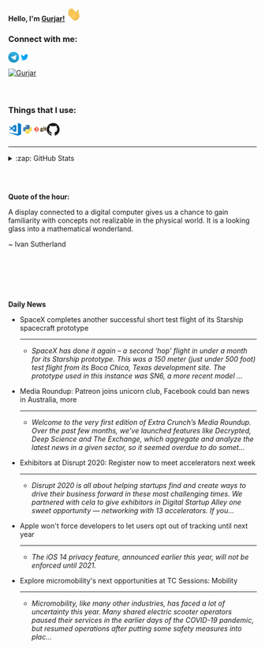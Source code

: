 #### Hello, I'm [Gurjar!](https://GurjarKing.github.io) <img src="https://raw.githubusercontent.com/ABSphreak/ABSphreak/master/gifs/Hi.gif" width="30px"></h2>


### Connect with me:

[<img align="left" alt="Gurjar | Telegram" width="22px" src="https://raw.githubusercontent.com/github/explore/80688e429a7d4ef2fca1e82350fe8e3517d3494d/topics/telegram/telegram.png" />][Telegram]
[<img align="left" alt="Gurjar | Twitter" width="22px" src="https://raw.githubusercontent.com/github/explore/80688e429a7d4ef2fca1e82350fe8e3517d3494d/topics/twitter/twitter.png" />][Twitter]
<br >
<br >
<a href="https://github.com/GurjarKing"><img src="https://komarev.com/ghpvc/?username=GurjarKing" alt="Gurjar" /></a> <br />
<br />
<br />
<!-- <br >

![](https://visitor-badge.glitch.me/badge?page_id=GurjarKing)

<br /> -->

### Things that I use:

[<img align="left" alt="Visual Studio Code" width="26px" src="https://raw.githubusercontent.com/github/explore/80688e429a7d4ef2fca1e82350fe8e3517d3494d/topics/visual-studio-code/visual-studio-code.png" />][VSCode]
[<img align="left" alt="Python" width="26px" src="https://raw.githubusercontent.com/github/explore/80688e429a7d4ef2fca1e82350fe8e3517d3494d/topics/python/python.png" />][Python]
[<img align="left" alt="Git" width="26px" src="https://raw.githubusercontent.com/github/explore/80688e429a7d4ef2fca1e82350fe8e3517d3494d/topics/git/git.png" />][Git]
[<img align="left" alt="GitHub" width="26px" src="https://raw.githubusercontent.com/github/explore/78df643247d429f6cc873026c0622819ad797942/topics/github/github.png" />][Github]

<br />
<br />

---
<details>
  <summary>:zap: GitHub Stats</summary>

<img align="left" alt="Gurjar's Github Stats" src="https://github-readme-stats.vercel.app/api?username=GurjarKing&show_icons=true&hide_border=true&count_private=true&include_all_commit=true&theme=algolia" />

</details>

<!-- ### 🔔 My latest tweet
<a href="https://twitter.com/Gurjar_King43" target="_blank">
	<img src="https://github.com/GurjarKing/GurjarKing/raw/master/tweet.png" width="70%" align="center" alt="Click to view on Twitter" title="My latest tweet, as an image"/>
</a> -->
<br>

<pre>

</pre>

**Quote of the hour:**

A display connected to a digital computer gives us a chance to gain familiarity with concepts not realizable in the physical world. It is a looking glass into a mathematical wonderland.

~ Ivan Sutherland
<pre>

</pre>
<br>
<pre>


</pre>
<strong>Daily News</strong>
  
  - SpaceX completes another successful short test flight of its Starship spacecraft prototype
     <hr/>
     
      - *SpaceX has done it again – a second ‘hop’ flight in under a month for its Starship prototype. This was a 150 meter (just under 500 foot) test flight from its Boca Chica, Texas development site. The prototype used in this instance was SN6, a more recent model …*
     
  - Media Roundup: Patreon joins unicorn club, Facebook could ban news in Australia, more
      <hr/>
      
      - *Welcome to the very first edition of Extra Crunch’s Media Roundup. Over the past few months, we’ve launched features like Decrypted, Deep Science and The Exchange, which aggregate and analyze the latest news in a given sector, so it seemed overdue to do somet…*
      
  - Exhibitors at Disrupt 2020: Register now to meet accelerators next week
      <hr/>
      
      - *Disrupt 2020 is all about helping startups find and create ways to drive their business forward in these most challenging times. We partnered with cela to give exhibitors in Digital Startup Alley one sweet opportunity — networking with 13 accelerators. If you…*
      
  - Apple won't force developers to let users opt out of tracking until next year
      <hr/>
      
      - *The iOS 14 privacy feature, announced earlier this year, will not be enforced until 2021.*
       
  - Explore micromobility's next opportunities at TC Sessions: Mobility
      <hr/>
       
       - *Micromobility, like many other industries, has faced a lot of uncertainty this year. Many shared electric scooter operators paused their services in the earlier days of the COVID-19 pandemic, but resumed operations after putting some safety measures into plac…*
      

<br />

[VSCode]: https://code.visualstudio.com/
[Python]: https://www.python.org/
[Git]: https://git-scm.com/
[Github]: https://github.com/
[Telegram]: https://t.me/Gurjar_King/
[Twitter]: https://twitter.com/Gurjar_King43/
